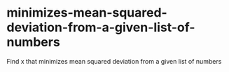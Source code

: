 # minimizes-mean-squared-deviation-from-a-given-list-of-numbers
Find x that minimizes mean squared deviation from a given list of numbers
